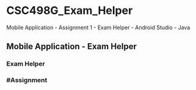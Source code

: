 # CSC498G_Exam_Helper
Mobile Application - Assignment 1 - Exam Helper - Android Studio - Java
## Mobile Application - Exam Helper

### Exam Helper
### #Assignment